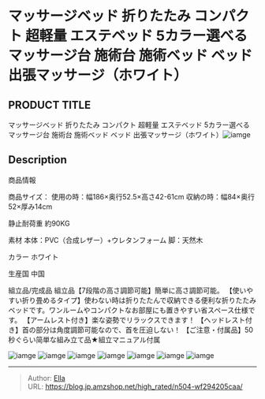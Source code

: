 # マッサージベッド 折りたたみ コンパクト 超軽量 エステベッド 5カラー選べる マッサージ台 施術台 施術ベッド ベッド 出張マッサージ（ホワイト）


## PRODUCT TITLE 

マッサージベッド 折りたたみ コンパクト 超軽量 エステベッド 5カラー選べる マッサージ台 施術台 施術ベッド ベッド 出張マッサージ（ホワイト）![iamge](https://b2bfiles1.gigab2b.cn/image/wkseller/1157/20220725_f1e148b4452c7ebe21bc0d20cb528f03.jpg)

## Description

商品情報




商品サイズ：
使用の時：幅186×奥行52.5×高さ42-61cm 収納の時：幅84×奥行52×厚み14cm


静止耐荷重
約90KG


素材
本体：PVC（合成レザー）&#43;ウレタンフォーム 脚：天然木


カラー
ホワイト


生産国
中国


組立品/完成品
組立品【7段階の高さ調節可能】簡単に高さ調節可能。
【使いやすい折り畳めるタイプ】使わない時は折りたたんで収納できる便利な折りたたみベッドです。ワンルームやコンパクトなお部屋にも置きやすい省スペース仕様です。
【アームレスト付き】楽な姿勢でリラックスできます！
【ヘッドレスト付き】首の部分は角度調節可能なので、首を圧迫しない！
【ご注意・付属品】50秒ぐらい简単な組み立て品★組立マニュアル付属





![iamge](https://b2bfiles1.gigab2b.cn/image/wkseller/1157/191075/20210609_4a50222c328199439532934e003777b7.jpg)
![iamge](https://b2bfiles1.gigab2b.cn/image/wkseller/1157/191075/20210609_57979dcf69c027976efe63a7fa2842e6.jpg)
![iamge](https://b2bfiles1.gigab2b.cn/image/wkseller/1157/191075/20210609_4623bdbc293bb68cb6afe1962f763e7c.jpg)
![iamge](https://b2bfiles1.gigab2b.cn/image/wkseller/1157/20220725_9439f7eef944175d1ce952a3920e85da.JPG)
![iamge](https://b2bfiles1.gigab2b.cn/image/wkseller/1157/20220725_4462f949ccb729c83ad82581740b947c.JPG)
![iamge](https://b2bfiles1.gigab2b.cn/image/wkseller/1157/20220725_c1ecf39418e1a569bd49ea08de15b653.JPG)
![iamge](https://b2bfiles1.gigab2b.cn/image/wkseller/1157/20220725_89d1a1a978d6ee2e83e8d6a20ad666ea.JPG)


---

> Author: [Ella](https://blog.jp.amzshop.net/)  
> URL: https://blog.jp.amzshop.net/high_rated/n504-wf294205caa/  

